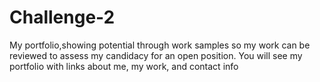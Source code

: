 # Challenge-2
My portfolio,showing potential through work samples so my work can be reviewed to assess my candidacy for an open position.
You will see my portfolio with links about me, my work, and contact info